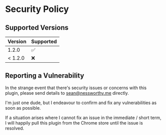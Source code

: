 # Security Policy

## Supported Versions

| Version | Supported          |
| ------- | ------------------ |
| 1.2.0   | :white_check_mark: |
| < 1.2.0 | :x:                |

## Reporting a Vulnerability

In the strange event that there's security issues or concerns with this plugin, please send details to sean@nessworthy.me directly.

I'm just one dude, but I endeavour to confirm and fix any vulnerabilities as soon as possible.

If a situation arises where I cannot fix an issue in the immediate / short term, I will happily pull this plugin
from the Chrome store until the issue is resolved. 
